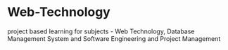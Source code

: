 # Web-Technology
project based learning for subjects - Web Technology, Database Management System and Software Engineering and Project Management 
